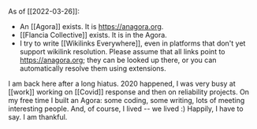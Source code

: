 As of [[2022-03-26]]:

- An [[Agora]] exists. It is https://anagora.org.
- [[Flancia Collective]] exists. It is in the Agora.
- I try to write [[Wikilinks Everywhere]], even in platforms that don't yet support wikilink resolution. Please assume that all links point to https://anagora.org; they can be looked up there, or you can automatically resolve them using extensions.

I am back here after a long hiatus. 2020 happened, I was very busy at [[work]] working on [[Covid]] response and then on reliability projects. On my free time I built an Agora: some coding, some writing, lots of meeting interesting people. And, of course, I lived -- we lived :) Happily, I have to say. I am thankful.
